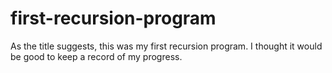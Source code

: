 # first-recursion-program

As the title suggests, this was my first recursion program. I thought it would be good to keep a record of my progress.
